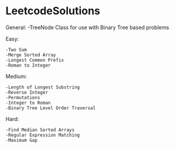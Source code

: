# LeetcodeSolutions
  
  General:
    -TreeNode Class for use with Binary Tree based problems
  
  Easy:
    
    -Two Sum
    -Merge Sorted Array
    -Longest Common Prefix
    -Roman to Integer
    
  Medium:
    
    -Length of Longest Substring
    -Reverse Integer
    -Permutations
    -Integer to Roman
    -Binary Tree Level Order Traversal
    
  Hard:
  
    -Find Median Sorted Arrays
    -Regular Expression Matching
    -Maximum Gap
